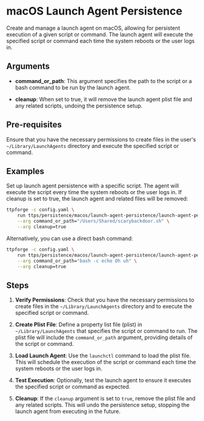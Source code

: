 # macOS Launch Agent Persistence

Create and manage a launch agent on macOS, allowing for persistent execution of a
given script or command. The launch agent will execute the specified script or
command each time the system reboots or the user logs in.

## Arguments

- **command_or_path**: This argument specifies the path to the script or a bash
  command to be run by the launch agent.

- **cleanup**: When set to true, it will remove the launch agent plist file and
  any related scripts, undoing the persistence setup.

## Pre-requisites

Ensure that you have the necessary permissions to create files in the user's
`~/Library/LaunchAgents` directory and execute the specified script or command.

## Examples

Set up launch agent persistence with a specific script. The agent will execute
the script every time the system reboots or the user logs in. If cleanup is set
to true, the launch agent and related files will be removed:

```bash
ttpforge -c config.yaml \
    run ttps/persistence/macos/launch-agent-persistence/launch-agent-persistence.yaml \
    --arg command_or_path="/Users/Shared/scarybackdoor.sh" \
    --arg cleanup=true
```

Alternatively, you can use a direct bash command:

```bash
ttpforge -c config.yaml \
    run ttps/persistence/macos/launch-agent-persistence/launch-agent-persistence.yaml \
    --arg command_or_path="bash -c echo Oh uh" \
    --arg cleanup=true
```

## Steps

1. **Verify Permissions**: Check that you have the necessary permissions to
   create files in the `~/Library/LaunchAgents` directory and to execute the
   specified script or command.

1. **Create Plist File**: Define a property list file (plist) in
   `~/Library/LaunchAgents` that specifies the script or command to run. The
   plist file will include the `command_or_path` argument, providing details of
   the script or command.

1. **Load Launch Agent**: Use the `launchctl` command to load the plist file.
   This will schedule the execution of the script or command each time the
   system reboots or the user logs in.

1. **Test Execution**: Optionally, test the launch agent to ensure it executes
   the specified script or command as expected.

1. **Cleanup**: If the `cleanup` argument is set to `true`, remove the plist
   file and any related scripts. This will undo the persistence setup, stopping
   the launch agent from executing in the future.

